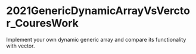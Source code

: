 # 2021GenericDynamicArrayVsVerctor_CouresWork
Implement your own dynamic generic array and compare its functionality with vector.
